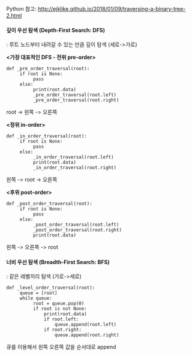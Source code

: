 Python 참고: http://ejklike.github.io/2018/01/09/traversing-a-binary-tree-2.html

#### 깊이 우선 탐색 (Depth-First Search: DFS)
: 루트 노드부터 내려갈 수 있는 만큼 깊이 탐색 (세로->가로)

**<가장 대표적인 DFS - 전위 pre-order>**
```
def _pre_order_traversal(root):
     if root is None:
          pass
     else:
          print(root.data)
          _pre_order_traversal(root.left)
          _pre_order_traversal(root.right)
```
root -> 왼쪽 -> 오른쪽

**<정위 in-order>**
```
def _in_order_traversal(root):
     if root is None:
          pass
     else:
          _in_order_traversal(root.left)
          print(root.data)
          _in_order_traversal(root.right)
```
왼쪽 -> root -> 오른쪽

**<후위 post-order>**
```
def _post_order_traversal(root):
     if root is None:
          pass
     else:
          _post_order_traversal(root.left)
          _post_order_traversal(root.right)
          print(root.data)
```
왼쪽 -> 오른쪽 -> root

#### 너비 우선 탐색 (Breadth-First Search: BFS)
: 같은 레벨끼리 탐색 (가로->세로)
```
def _level_order_traversal(root):
     queue = [root]
     while queue:
          root = queue.pop(0)
          if root is not None:
              print(root.data)
              if root.left:
                  queue.append(root.left)
              if root.right:
                  queue.append(root.right)
```
큐를 이용해서 왼쪽 오른쪽 값을 순서대로 append